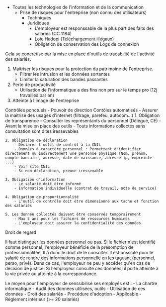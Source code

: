 - Toutes les technologies de l'information et de la communication
	- Prise de risques pour l'entreprise (non connu des utilisateurs)
		- Techniques
		- Juridiques
			- L'employeur est responssable de la plus part des faits des salariés (CC 1184)
			- Loie Hadopi (Téléchargement illégaux)
			- Obligation de conservation des Logs de connexion
		
Cela se concrétise par la mise en place d'outils de tracabilité de l'activité des salariés.

1. Maitriser les risques pour la protection du patrimoine de l'entreprise.
	- Filtrer les intrusion et les données sortantes
	- Limiter la saturation des bandes passantes
2. Perte de productivité
	- Utilisation de l'informatique a des fins non pro sur le temps pro (12j travaillés par an)
3. Atteinte à l'image de l'entreprise

Contrôles ponctuels
	- Pouvoir de direction
Contôles automatisés 
	- Assurer la maitrise des usages d'internet (filtrage, parefeu, autocom...)
	1. Obligation de transparence
		- Consulter les représentants du personnel (Délégué, CE)
		- Avant la mise en place des outils
		- Touts informations collectés sans consultation sont dites iressevables
		
	2. Obligation de déclaration
		- Déclarer l'outil de contrôl à la CNIL
		- Données à caractère personnel : Permettent d'identifier directement ou indirectement une personne physique (Nom, prénom, compte bancaire, adresse, date de naissance, adresse ip, empreinte ...)
		- Voir site CNIL
		- Si non déclaration, preuve iressevable
		
	3. Obligation d'information
		- Le salarié doit ètre informé
		- Information individuelle (contrat de travail, note de service)
		
	4. Obligation de proportionnalité
		- L'outil de contrôle doit ètre dimensionné aux tache et fonction des salariés
		
	5. Les donnée collectés doivent ètre conservés temporairement
		- Max 5 ans pour les fichiers de ressources humaines
		- L'employeur doit assurer la confidentialité des données
	
Droit de regard

Il faut distinguer les données personnel ou pas. Si le fichier n'est identifié comme personnel, l'employeur bénéficie de la présomption de professionnalitée. Il à donc le droit de le consulter.
Il est possible pour le salarié de rendre des informations personnelle en les taguant (personnel, perso, privé). Dans ce cas, l'employeur ne peu y accéder qu'en cas de décision de justice. Si l'employeur consulte ces données, il porte atteinte à la vie privée ou atteinte à la correspondance.

Le moyen pour l'employeur de senssibilisé ses employés est : 
	- La chartre informatique
		- Audit des données utilisées, outils
		- Utilisation de ces données
		- Droit des salariés
		- Procédure d'adoption
		- Applicable
	- Réglement intérieur (>= 20 salariés)